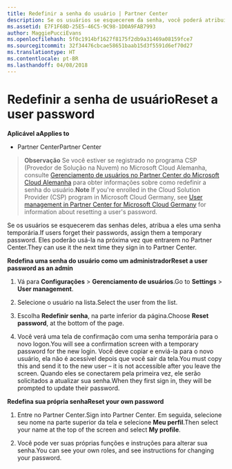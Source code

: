 ```yaml
---
title: Redefinir a senha do usuário | Partner Center
description: Se os usuários se esquecerem da senha, você poderá atribuir a eles uma nova senha temporária. Eles poderão usá-la na próxima vez que entrarem no Partner Center.
ms.assetid: E7F1F68D-25E5-46C5-9C98-1D0A9FAB7993
author: MaggiePucciEvans
ms.openlocfilehash: 5f0c1914bf1627f8175f2db9a31469a08159fce7
ms.sourcegitcommit: 32f34476cbcae58651baab15d3f5591d6ef70d27
ms.translationtype: HT
ms.contentlocale: pt-BR
ms.lasthandoff: 04/08/2018
---
```

# <a name="reset-a-user-password"></a><span data-ttu-id="0d032-104">Redefinir a senha de usuário</span><span class="sxs-lookup"><span data-stu-id="0d032-104">Reset a user password</span></span>

**<span data-ttu-id="0d032-105">Aplicável a</span><span class="sxs-lookup"><span data-stu-id="0d032-105">Applies to</span></span>**

-  <span data-ttu-id="0d032-106">Partner Center</span><span class="sxs-lookup"><span data-stu-id="0d032-106">Partner Center</span></span>
   
><span data-ttu-id="0d032-107">**Observação** Se você estiver se registrado no programa CSP (Provedor de Solução na Nuvem) no Microsoft Cloud Alemanha, consulte [Gerenciamento de usuários no Partner Center do Microsoft Cloud Alemanha](user-management-in-partner-center-for-microsoft-cloud-germany.md) para obter informações sobre como redefinir a senha do usuário.</span><span class="sxs-lookup"><span data-stu-id="0d032-107">**Note** If you're enrolled in the Cloud Solution Provider (CSP) program in Microsoft Cloud Germany, see [User management in Partner Center for Microsoft Cloud Germany](user-management-in-partner-center-for-microsoft-cloud-germany.md) for information about resetting a user's password.</span></span>

<span data-ttu-id="0d032-108">Se os usuários se esquecerem das senhas deles, atribua a eles uma senha temporária.</span><span class="sxs-lookup"><span data-stu-id="0d032-108">If users forget their passwords, assign them a temporary password.</span></span> <span data-ttu-id="0d032-109">Eles poderão usá-la na próxima vez que entrarem no Partner Center.</span><span class="sxs-lookup"><span data-stu-id="0d032-109">They can use it the next time they sign in to Partner Center.</span></span>

**<span data-ttu-id="0d032-110">Redefina uma senha do usuário como um administrador</span><span class="sxs-lookup"><span data-stu-id="0d032-110">Reset a user password as an admin</span></span>**

1.  <span data-ttu-id="0d032-111">Vá para **Configurações** &gt; **Gerenciamento de usuários**.</span><span class="sxs-lookup"><span data-stu-id="0d032-111">Go to **Settings** &gt; **User management**.</span></span>
2.  <span data-ttu-id="0d032-112">Selecione o usuário na lista.</span><span class="sxs-lookup"><span data-stu-id="0d032-112">Select the user from the list.</span></span>

3.  <span data-ttu-id="0d032-113">Escolha **Redefinir senha**, na parte inferior da página.</span><span class="sxs-lookup"><span data-stu-id="0d032-113">Choose **Reset password**, at the bottom of the page.</span></span>

4.  <span data-ttu-id="0d032-114">Você verá uma tela de confirmação com uma senha temporária para o novo logon.</span><span class="sxs-lookup"><span data-stu-id="0d032-114">You will see a confirmation screen with a temporary password for the new login.</span></span> <span data-ttu-id="0d032-115">Você deve copiar e enviá-la para o novo usuário, ela não é acessível depois que você sair da tela.</span><span class="sxs-lookup"><span data-stu-id="0d032-115">You must copy this and send it to the new user – it is not accessible after you leave the screen.</span></span> <span data-ttu-id="0d032-116">Quando eles se conectarem pela primeira vez, ele serão solicitados a atualizar sua senha.</span><span class="sxs-lookup"><span data-stu-id="0d032-116">When they first sign in, they will be prompted to update their password.</span></span>

**<span data-ttu-id="0d032-117">Redefina sua própria senha</span><span class="sxs-lookup"><span data-stu-id="0d032-117">Reset your own password</span></span>**

1.  <span data-ttu-id="0d032-118">Entre no Partner Center.</span><span class="sxs-lookup"><span data-stu-id="0d032-118">Sign into Partner Center.</span></span> <span data-ttu-id="0d032-119">Em seguida, selecione seu nome na parte superior da tela e selecione **Meu perfil**.</span><span class="sxs-lookup"><span data-stu-id="0d032-119">Then select your name at the top of the screen and select **My profile**.</span></span>

2.  <span data-ttu-id="0d032-120">Você pode ver suas próprias funções e instruções para alterar sua senha.</span><span class="sxs-lookup"><span data-stu-id="0d032-120">You can see your own roles, and see instructions for changing your password.</span></span>

 

 



